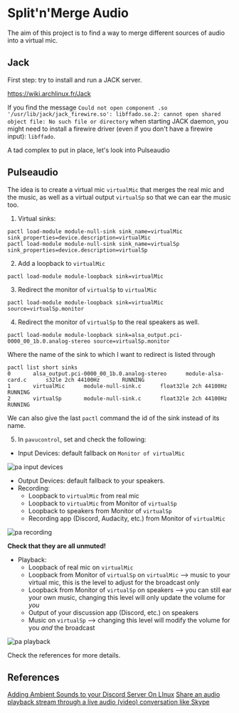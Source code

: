 # Split'n'Merge Audio
The aim of this project is to find a way to merge different sources of audio into a virtual mic.

## Jack
First step: try to install and run a JACK server.

https://wiki.archlinux.fr/Jack


If you find the message
```Could not open component .so '/usr/lib/jack/jack_firewire.so': libffado.so.2: cannot open shared object file: No such file or directory```
when starting JACK daemon, you might need to install a firewire driver (even if you don't have a firewire input): `libffado`.

A tad complex to put in place, let's look into Pulseaudio

## Pulseaudio
The idea is to create a virtual mic `virtualMic` that merges the real mic and the music, as well as a virtual output `virtualSp` so that we can ear the music too.

1. Virtual sinks:
```
pactl load-module module-null-sink sink_name=virtualMic sink_properties=device.description=virtualMic
pactl load-module module-null-sink sink_name=virtualSp sink_properties=device.description=virtualSp
```

2. Add a loopback to `virtualMic`
```
pactl load-module module-loopback sink=virtualMic
```

3. Redirect the monitor of `virtualSp` to `virtualMic`
```
pactl load-module module-loopback sink=virtualMic source=virtualSp.monitor
```

4. Redirect the monitor of `virtualSp` to the real speakers as well.
```
pactl load-module module-loopback sink=alsa_output.pci-0000_00_1b.0.analog-stereo source=virtualSp.monitor
```
Where the name of the sink to which I want to redirect is listed through
```
pactl list short sinks
0       alsa_output.pci-0000_00_1b.0.analog-stereo      module-alsa-card.c      s32le 2ch 44100Hz       RUNNING
1       virtualMic      module-null-sink.c      float32le 2ch 44100Hz   RUNNING
2       virtualSp       module-null-sink.c      float32le 2ch 44100Hz   RUNNING

```
We can also give the last `pactl` command the id of the sink instead of its name.

5. In `pavucontrol`, set and check the following:
- Input Devices: default fallback on `Monitor of virtualMic`

![pa input devices](images/pa_input_devices.png)

- Output Devices: default fallback to your speakers.
- Recording:
  - Loopback to `virtualMic` from real mic
  - Loopback to `virtualMic` from Monitor of `virtualSp`
  - Loopback to speakers from Monitor of `virtualSp`
  - Recording app (Discord, Audacity, etc.) from Monitor of `virtualMic`

![pa recording](images/pa_recording.png)

**Check that they are all unmuted!**

- Playback:
  - Loopback of real mic on `virtualMic`
  - Loopback from Monitor of `virtualSp` on `virtualMic` --> music to your virtual mic, this is the level to adjust for the broadcast only
  - Loopback from Monitor of `virtualSp` on speakers --> you can still ear your own music, changing this level will only update the volume for *you*
  - Output of your discussion app (Discord, etc.)  on speakers
  - Music on `virtualSp` --> changing this level will modify the volume for you *and* the broadcast

![pa playback](images/pa_playback.png)

Check the references for more details.


## References
[Adding Ambient Sounds to your Discord Server On LInux](https://phpboyscout.uk/adding-ambient-sounds-to-your-discord-server-on-linux/)
[Share an audio playback stream through a live audio (video) conversation like Skype](https://askubuntu.com/questions/421014/share-an-audio-playback-stream-through-a-live-audio-video-conversation-like-sk)
